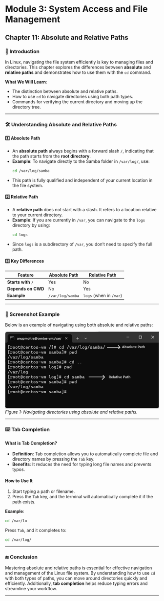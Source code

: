 # **Module 3: System Access and File Management**  
## **Chapter 11: Absolute and Relative Paths** 
### **📖 Introduction**  
In Linux, navigating the file system efficiently is key to managing files and directories. This chapter explores the differences between **absolute** and **relative paths** and demonstrates how to use them with the `cd` command.  

**What We Will Learn**:  
- The distinction between absolute and relative paths.  
- How to use `cd` to navigate directories using both path types.  
- Commands for verifying the current directory and moving up the directory tree.  

---

### **🛠️ Understanding Absolute and Relative Paths**  

#### **1️⃣ Absolute Path**  
- An **absolute path** always begins with a forward slash `/`, indicating that the path starts from the **root directory**.  
- **Example**: To navigate directly to the Samba folder in `/var/log/`, use:  
   ```bash
   cd /var/log/samba
   ```  
- This path is fully qualified and independent of your current location in the file system.  

#### **2️⃣ Relative Path**  
- A **relative path** does not start with a slash. It refers to a location relative to your current directory.  
- **Example**: If you are currently in `/var`, you can navigate to the `logs` directory by using:  
   ```bash
   cd logs
   ```  
- Since `logs` is a subdirectory of `/var`, you don’t need to specify the full path.  

#### **3️⃣ Key Differences**  
| **Feature**        | **Absolute Path**               | **Relative Path**           |  
|---------------------|---------------------------------|-----------------------------|  
| **Starts with `/`** | Yes                             | No                          |  
| **Depends on CWD**  | No                              | Yes                         |  
| **Example**         | `/var/log/samba`               | `logs` (when in `/var`)     |  

---

### **📸 Screenshot Example**  
Below is an example of navigating using both absolute and relative paths:  

![Navigating with Absolute and Relative Paths](screenshots/01-absolute-relative-paths.png)  
*Figure 1: Navigating directories using absolute and relative paths.*  

---

### **⌨️ Tab Completion**  

#### **What is Tab Completion?**  
- **Definition**: Tab completion allows you to automatically complete file and directory names by pressing the `Tab` key.  
- **Benefits**: It reduces the need for typing long file names and prevents typos.  

#### **How to Use It**  
1. Start typing a path or filename.  
2. Press the `Tab` key, and the terminal will automatically complete it if the path exists.  

**Example**:  
```bash
cd /var/lo
```  
Press `Tab`, and it completes to:  
```bash
cd /var/log/
```  

---

### **🔚 Conclusion**  
Mastering absolute and relative paths is essential for effective navigation and management of the Linux file system. By understanding how to use `cd` with both types of paths, you can move around directories quickly and efficiently. Additionally, **tab completion** helps reduce typing errors and streamline your workflow.  

---
